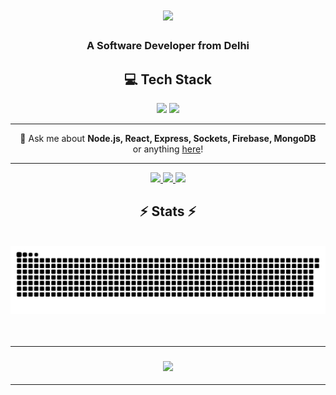<h1 align="center">
    <img src="https://readme-typing-svg.herokuapp.com?font=Poppins&size=31&pause=900&color=F7F7F7&center=true&vCenter=true&width=435&lines=Hi+There!;I'm+Vatsal." />
</h1>

<h3 align="center">A Software Developer from Delhi</h3>

<div align="center">

<h2>💻 Tech Stack</h2>

<img src="https://skillicons.dev/icons?i=react,bootstrap,mui,html,css,vscode,github,figma,tailwind,git,r" />
    <img src="https://skillicons.dev/icons?i=nodejs,python,javascript,typescript,express,firebase,mongodb,java,nextjs,mysql" /><br>

</div>
<hr/>

<p align="center">
  💬 Ask me about <strong>Node.js, React, Express, Sockets, Firebase, MongoDB</strong><br>
  or anything <a href="https://github.com/vatsalvyas1/vatsalvyas1/issues">here</a>!
</p>


<hr/>

<div align="center"> 
  <a href="mailto:vatsalvyas4@gmail.com">
    <img src="https://img.shields.io/badge/Gmail-333333?style=for-the-badge&logo=gmail&logoColor=red" />
  </a>
  <a href="https://www.linkedin.com/in/vatsal-vyas1/" target="_blank">
    <img src="https://img.shields.io/badge/LinkedIn-0077B5?style=for-the-badge&logo=linkedin&logoColor=white" target="_blank" />
  </a>
  <a href="https://vatsal-vyas.vercel.app/" target="_blank">
     <img src="https://img.shields.io/badge/Portfolio-FF5722?style=for-the-badge&logo=todoist&logoColor=white" target="_blank" /> <!-- sqlite, safari, google-chrome are other good icon options -->
  </a>
</div>


<h2 align="center">⚡ Stats ⚡</h2>
<br>
<div align="center">
<img  src="https://raw.githubusercontent.com/vatsalvyas1/vatsalvyas1/output/github-contribution-grid-snake.svg" alt="contribution graph" />
</div>
<br>


<br/>
<hr/>

<h3 align="center">
    <img src="https://readme-typing-svg.herokuapp.com/?color=F7F7F7&font=Righteous&size=25&center=true&vCenter=true&width=500&height=70&duration=4000&lines=Thanks+for+visiting!+✌️;">
</h3>

<hr/>

<!-- [![Visitors](https://visitor-badge.laobi.icu/badge?page_id=vatsalvyas1.vatsalvyas1)](https://github.com/vatsalvyas1) -->
